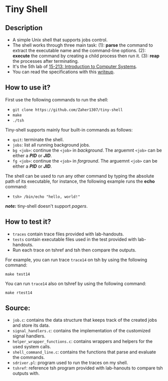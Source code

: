 # Tiny Shell


## Description
- A simple Unix shell that supports jobs control.
- The shell works through three main task: (1): **parse** the command to extract the executable name and the command-line options. (2): **execute** the command by creating a child process then run it. (3): **reap** the processes after terminating.
- It's the 5th lab of [15-213: Introduction to Computer Systems](https://www.cs.cmu.edu/afs/cs.cmu.edu/academic/class/15213-f15/www/index.html).
- You can read the specifications with this [writeup](https://github.com/Zaher1307/tiny-shell/blob/main/shlab.pdf).

## How to use it?
First use the following commands to run the shell:
- `git clone https://github.com/Zaher1307/tiny-shell`
- `make`
- `./tsh`

Tiny-shell supports mainly four built-in commands as follows:
- `quit`: terminate the shell.
- `jobs`: list all running background jobs.
- `bg <job>`: continue the `<job>` in *background*. The arguemnt `<job>` can be either a ***PID*** or ***JID***.
- `fg <job>`: continue the `<job>` in *forground*. The arguemnt `<job>` can be either a ***PID*** or ***JID***.

The shell can be used to run any other command by typing the absolute path of its executable, for instance, the following example runs the **echo** command:
- `tsh> /bin/echo "hello, world!"`

***note:*** tiny-shell doesn't support *pagers*.

## How to test it?
- `traces` contain trace files provided with lab-handouts.
- `tests` contain executable files used in the test provided with lab-handouts.
- Run each trace on tshref and tsh then compare the outputs.

For example, you can run trace `trace14` on tsh by using the following command:
```
make test14
```

You can run `trace14` also on tshref by using the following command:
```
make rtest14
```

## Source:
- `job.c`: contains the data structure that keeps track of the created jobs and store its data.
- `signal_handlers.c`: contains the implementation of the customized signal handlers.
- `helper_wrapper_functions.c`: contains wrappers and helpers for the used system calls.
- `shell_command_line.c`: contains the functions that parse and evaluate the commands.
- `sdriver.pl`: program used to run the traces on my shell.
- `tshref`: reference tsh program provided with lab-hanouts to compare tsh outputs with.
